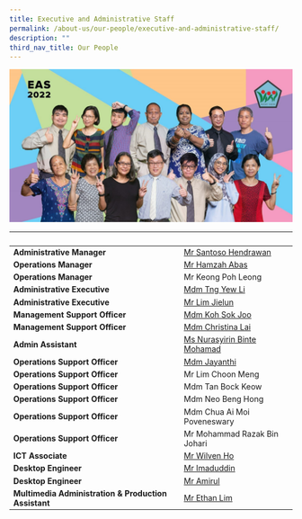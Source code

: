 ```yaml
---
title: Executive and Administrative Staff
permalink: /about-us/our-people/executive-and-administrative-staff/
description: ""
third_nav_title: Our People
---
```

![Executive and Administrative Staff](/images/EAS.jpeg)

|&nbsp;|&nbsp;|
|-------------------------------------------------|----------------------------|
|<strong>Administrative Manager</strong>|<a href="mailto:Santoso_HENDRAWAN@moe.edu.sg">Mr Santoso Hendrawan</a>|
|<strong>Operations Manager</strong>|<a href="mailto:hamzah_abas@moe.edu.sg">Mr Hamzah Abas</a>|
|<strong>Operations Manager</strong>|Mr Keong Poh Leong|
|<strong>Administrative Executive</strong>|<a href="mailto:tng_yew_li@moe.edu.sg">Mdm Tng Yew Li</a>|
|<strong>Administrative Executive</strong>|<a href="mailto:lim_jielun@moe.edu.sg">Mr Lim Jielun</a>|
|<strong>Management Support Officer</strong>|<a href="mailto:koh_sok_joo@moe.edu.sg">Mdm Koh Sok Joo</a>|
|<strong>Management Support Officer</strong>|<a href="mailto:lai_siew_lan_christina@moe.edu.sg">Mdm Christina Lai</a>|
|<strong>Admin Assistant</strong>|<a href="mailto:nurasyirin_mohamad@moe.edu.sg">Ms Nurasyirin Binte Mohamad</a>|
|<strong>Operations Support Officer</strong>|<a href="mailto:jayanthi_jegannan@moe.edu.sg">Mdm Jayanthi</a>|
|<strong>Operations Support Officer<strong>|Mr Lim Choon Meng|
|<strong>Operations Support Officer<strong>|Mdm Tan Bock Keow|
|<strong>Operations Support Officer</strong>|Mdm Neo Beng Hong|
|<strong>Operations Support Officer</strong>|Mdm Chua Ai Moi Poveneswary|
|<strong>Operations Support Officer</strong>|Mr Mohammad Razak Bin Johari|
|<strong>ICT Associate</strong>|<a href="mailto:ho_wilven@moe.edu.sg">Mr Wilven Ho</a>|
|<strong>Desktop Engineer</strong>|<a href="mailto:Imaduddin.bin.noordin@ncs.com.sg">Mr Imaduddin</a>|
|<strong>Desktop Engineer</strong>|<a href="mailto:amirulhakim.ahmadhassanayoppan@ncs.com.sg">Mr Amirul</a>|
|**Multimedia Administration &amp; Production Assistant**|<a href="mailto:ethan_lim_chee_yang@moe.edu.sg">Mr Ethan Lim</a>|</strong></strong></strong></strong>